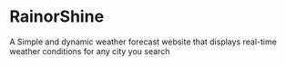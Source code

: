 # RainorShine
A Simple and dynamic weather forecast website that displays real-time weather conditions for any city you search
